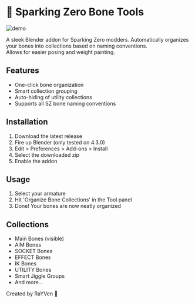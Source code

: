 # 🦴 Sparking Zero Bone Tools

![demo](https://github.com/user-attachments/assets/9b573fb2-d7e0-4b5f-b275-7562781a4838)

A sleek Blender addon for Sparking Zero modders. Automatically organizes your bones into collections based on naming conventions.<br>Allows for easier posing and weight painting.
## Features
- One-click bone organization
- Smart collection grouping
- Auto-hiding of utility collections
- Supports all SZ bone naming conventions

## Installation
1. Download the latest release
2. Fire up Blender (only tested on 4.3.0)
3. Edit > Preferences > Add-ons > Install
4. Select the downloaded zip
5. Enable the addon

## Usage
1. Select your armature
2. Hit 'Organize Bone Collections' in the Tool panel
3. Done! Your bones are now neatly organized

## Collections
- Main Bones (visible)
- AIM Bones
- SOCKET Bones
- EFFECT Bones
- IK Bones
- UTILITY Bones
- Smart Jiggle Groups
- And more...

Created by RaYVen 🔧
